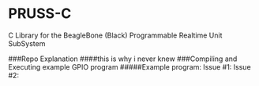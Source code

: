 PRUSS-C
=======

C Library for the BeagleBone (Black) Programmable Realtime Unit SubSystem

###Repo Explanation
####this is why
    i never knew
###Compiling and Executing example GPIO program
#####Example program:
    Issue #1:
    Issue #2:


    
